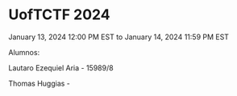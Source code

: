# UofTCTF 2024

January 13, 2024 12:00 PM EST to January 14, 2024 11:59 PM EST

Alumnos:

Lautaro Ezequiel Aria - 15989/8

Thomas Huggias - 
